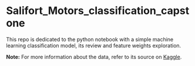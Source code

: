 # Salifort_Motors_classification_capstone
This repo is dedicated to the python notebook with a simple machine learning classification model, its review and feature weights exploration.

**Note:** For more information about the data, refer to its source on [Kaggle](https://www.kaggle.com/datasets/mfaisalqureshi/hr-analytics-and-job-prediction?select=HR_comma_sep.csv).
